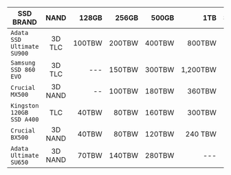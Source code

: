 
| SSD BRAND     | NAND | 128GB  | 256GB  | 500GB  | 1TB  | Source | warrany |
| ------------- |:-------------:| -----:| -----:| -----:| -----:| -----:| -----:|
| `Adata SSD Ultimate SU900` | 3D TLC |  100TBW |  200TBW  |  400TBW  |  800TBW  | [PDF](https://www.adata.com/upload/downloadfile/Datasheet_SU900_EN_20170710.pdf) | 5-years  |
| `Samsung SSD 860 EVO`      | 3D TLC |  --- |  150TBW  |  300TBW  |  1,200TBW  | [HTML](https://www.samsung.com/semiconductor/minisite/ssd/product/consumer/860evo/) | 5-years |
| `Crucial MX500` | 3D NAND |  -- |  100TBW  |  180TBW  |  360TBW  | [HTML](https://www.crucial.com/usa/en/storage-ssd-comparison) | 5-years  |
| `Kingston 120GB SSD A400` | TLC | 40TBW  | 80TBW   | 160TBW   |  300TBW  | [PDF](https://www.kingston.com/datasheets/SA400S37_us.pdf) | 3-years  |
| `Crucial BX500` | 3D NAND |  40TBW |  80TBW  |  120TBW | 240 TBW  | [HTML](https://www.crucial.com/usa/en/storage-ssd-comparison) | 3-years  |
| `Adata Ultimate SU650` | 3D NAND |  70TBW |  140TBW  |  280TBW | ---  | [HTML](https://www.adata.com/upload/downloadfile/Datasheet%20-%20Ultimate%20SU650_EN_20170908.pdf) | 3-years  |



